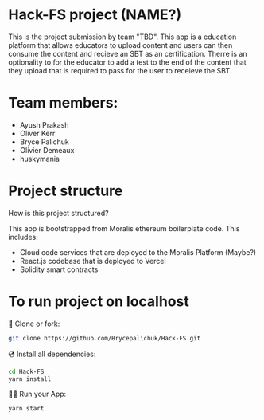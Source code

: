 # Hack-FS project (NAME?)

This is the project submission by team "TBD". This app is a education platform that allows educators to upload content and users can then consume the content and recieve an SBT as an certification. Therre is an optionality to for the educator to add a test to the end of the content that they upload that is required to pass for the user to receieve the SBT.

# Team members:
- Ayush Prakash
- Oliver Kerr
- Bryce Palichuk
- Olivier Demeaux
- huskymania

# Project structure

How is this project structured?

This app is bootstrapped from Moralis ethereum boilerplate code. This includes:

- Cloud code services that are deployed to the Moralis Platform (Maybe?)
- React.js codebase that is deployed to Vercel
- Solidity smart contracts

# To run project on localhost

📄 Clone or fork:

```sh
git clone https://github.com/Brycepalichuk/Hack-FS.git
```

💿 Install all dependencies:

```sh
cd Hack-FS
yarn install
```

🚴‍♂️ Run your App:

```sh
yarn start
```